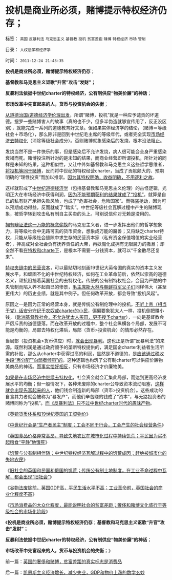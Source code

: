 # 投机是商业所必须，赌博提示特权经济仍存；

标签： `英国` `反暴利法` `马克思主义` `基督教` `投机` `贫富差距` `赌博` `特权经济` `市场` `管制` 

目录： `人权法学和经济学`

时间： `2011-12-24 21:43:35`

**投机是商业所必须，赌博提示特权经济仍存**；

**基督教和马克思主义讴歌“升官”攻击“发财”；**

**反暴利法依据中世纪charter的特权经济，公有制供应“物美价廉”的神话**；

**市场改革中先富起来的人，货币与投资机会的失衡**；

[从道德治国/道德经济学伦理出发](../../../2011/12/8/中世纪道德经济学的通往奴役之路.md)，所谓“赌博，投机”就是一种应予谴责的坏道德。搜罗一些赌博害人的故事（真的也不少，但多半伪造就够宣传用了，反正没区别），就能完成一系列的道德教育好文章。但如果实体经济学的结论，（赌博＝等级社会＋市场化），那么除非是回到中世纪毛主席的等级年代，或者完全实现[市场经济去特权化](../../../2009/7/29/市场经济去特权化的真正利益阻力.md)（消除等级社会成分）。否则赌博就象感染后的发烧，根本没法阻止。

发烧当然不是一件快乐的事，但是感染后不允许发烧，病人很可能会全身严重感染衰竭而死。赌博投注所针对的是未知的结果，而商业经营即所谓投机，所针对的同样是未知的结果，这种相似性，又让中外如基督教和马克思主义这些哲学思维者，[将投机等同于赌博](../../../2009/4/5/传说中的“市场的不理性”.md)，反而将中世纪的特权经营charter，当成了贡献颇大的、预期明确的“理性投资”而加以推崇。[因为其特权明确，收益明确，不用逐利之故](../../../2011/6/17/逐利的资本保证了物美价廉高安全性.md)。

这样就形成了[中世纪道德经济学](../../../2011/12/8/中世纪延续至今的道德经济学.md)（包括基督教和马克思主义伦理）的古怪逻辑，光明正大在市场经济中获得利润，[因为不能预期获利的结果就成了“投机”](../../../2011/10/9/零和投机的贡献，高利贷是最核心的价格信号.md)。就算是自已的私有财产承担失败风险，也成了“危害社会，危险国家”。而强盗抢劫，因为可以预期成功得益，反而就成了“踏实”。中世纪等级社会瓦解过程中产生的赌博现象，被哲学转到攻击私有制自主买卖的头上。可别说信仰对无赖是没用的。

[拥有辩证法这一万能的概念偷换](../../../2010/2/12/哲学是“岂有此理”的学问.md)的马克思主义者，进一步发挥出他们的哲学想象力，将等级社会中无路可去的货币资金，想象成万能的魔兽；又将缺乏charter特权，只能从等级社会缝隙中求生存的民营资本家（私有资金保值增值的实业经营者），捧高成对全社会负有抚养责任的大帝，再妖魔化成拥有无限魔力的撒旦；却全然不看[在特权和charte下](../../../2011/12/22/中世纪行会是“生产者民主”制度.md)，是根本不需要一分钱资本，就可以“千金散尽还复来”。

[特权夹缝中的民营资本](../../../2010/1/26/民营企业资本是中国的弱势群体.md)，可以最贴切地刻画19世纪大英帝国的真实的资本主义发展水平，和顽固不化的中世纪特权经济，如何在工业革命前后，依然以崇高的道德名义，顽抗阻挡着英国社会的去特权化。传统的公有制特权社会，会因为严酷的中央管制而陷入养不起自已的惨景，[毛主席斯大林与朝鲜将军父子们](../../../2010/1/11/后朝鲜将成为中国苦大仇深的对手.md)同样伟大（甚至更伟大）的历史业绩，就是其中例子。但任何改革开放，都会导致“投机风起”。

原因之一是因为正常的经营本身，就是传统公有制伦理中的投机。[不听上帝（相当于党）话安分守纪于农奴或charter的小民](../../../2011/8/27/基督教的反犹主义和马克思主义.md)，偏偏要象犹太人一样，投机倒把赚小钱，（[欧洲基督教社会，不允许犹太人买田，更不授予charter](../../../2011/8/29/为什么犹太人不能产生工业资本家？.md)），一向是基督教会严厉斥责的道德堕落。而在改革开放的过程中，整个社会纵横各个局部，发展不可能是均衡的，局部去特权化滞后，局部（货币>投资机会）的情形必然存在。

当局部（投资机会>货币供应）时，[就会出现暴利](../../../2011/4/26/暴利自然平抑物价，增加农民收入.md)。这也正是所谓“反暴利法”的来源。既然利润是通过政府颁予的垄断特权提供的，满足国企charter利益者生活所需的补贴，那么从charter中获得过高的利润，显然是不道德的，是[应该通过税收手段“再分配”“向弱者倾斜”的](../../../2010/4/26/茅于轼先生学术体系有明显漏洞.md)。这种逻辑也构筑了公有制charter可以供应价廉物美商品的神话。[而事实恰好相反](../../../2010/12/29/平均短缺原理：物价上涨不回落！.md)，只有市场经济才价廉物美。

[如果是在市场经济中继续去特权化](../../../2010/3/28/市场经济去特权化！根治私有制和国民福衹缺失.md)，社会资金就会汇集此局部，而达到更高经济发展水平的均衡；但一般情况下，各种未废除的charter公导致资本流动阻塞，[这样就会出现先富起来的人](../../../2009/10/26/民主和人权，就是“允许一部分人先富起来”.md)，他们钱会制造新的局部（货币>投资机会）。这些成功的自食其力者就会被称为“暴发户”，而他们辛苦赚的钱成了“资本”，与无路投资者的赌博同称为“投机”。[而《反暴利法》只不过中世纪charter时代的愚昧产物](../../../2011/4/26/暴利自然平抑物价，增加农民收入.md)。

《[英镑货币体系和19世纪英国的工资物价](../../../2011/12/22/英镑货币体系和19世纪英国的工资物价；.md)》

《[中世纪行会是“生产者民主”制度；工会不同于行会，工会产生的社会经营条件](../../../2011/12/22/中世纪行会是“生产者民主”制度.md)》

《[英国食品价格异常高昂，导致失地农民在城市化过程中持续饥荒；平民因为买不起粮食“平静”地饿死](../../../2011/12/23/英国治下的大饥荒，平民在堆积的粮食前饿死.md)》

《[饥荒与公有制相伴随；中世纪特权经济瓦解过程中的饥荒成因；赶绝被城市化的失地农民](../../../2011/12/23/饥荒与公有制相伴随；中世纪特权经济瓦解过程中的饥荒成因；.md)》

《[旧社会的英国和民国和俄国的饥荒；传统公有制土地制度，在工业革命过程中瓦解，都会出现“旧社会”](../../../2011/12/23/旧社会的成因，英国和民国和俄国的饥荒.md)》

《[谷物法废除前，英国GDP高，平民生活水平不高；工业革命前，英国社会的商业化程度不高](../../../2011/12/23/工业革命前英国的内需市场比清朝落后.md)》

《[市场消费品的大众化程度，最能说明社会的贫富差距；奢侈和赌博文化盛行于等级社会的市场化阶段](../../../2011/12/24/英国的奢侈和赌博，贫富差距的真实标志是消费品.md)》

《**投机是商业所必须，赌博提示特权经济仍存**；**基督教和马克思主义讴歌“升官”攻击“发财”；**

**反暴利法依据中世纪charter的特权经济，公有制供应“物美价廉”的神话**；

**市场改革中先富起来的人，货币与投资机会的失衡**；》



前一篇：[英国的奢侈和赌博，贫富差距的真实标志是消费品](../../../2011/12/24/英国的奢侈和赌博，贫富差距的真实标志是消费品.md)

后一篇：[凯恩斯主义经济增长，减少失业，GDP和物价上涨的数学玄妙](../../../2011/12/24/凯恩斯主义经济增长，减少失业，GDP和物价上涨的数学玄妙.md)